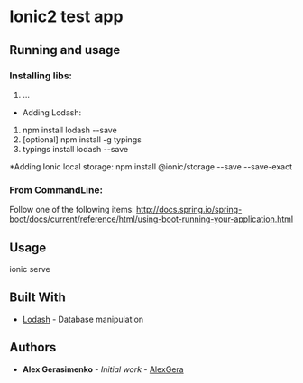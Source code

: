 # Ionic2 test app


## Running and usage

### Installing libs:
1. ...

* Adding Lodash:
1. npm install lodash --save
2. [optional] npm install -g typings
3. typings install lodash --save

*Adding Ionic local storage:
npm install @ionic/storage --save --save-exact

### From CommandLine:

Follow one of the following items:
http://docs.spring.io/spring-boot/docs/current/reference/html/using-boot-running-your-application.html

## Usage

ionic serve

## Built With

* [Lodash](https://maven.apache.org/) - Database manipulation


## Authors

* **Alex Gerasimenko** - *Initial work* - [AlexGera](https://github.com/zobarov)
